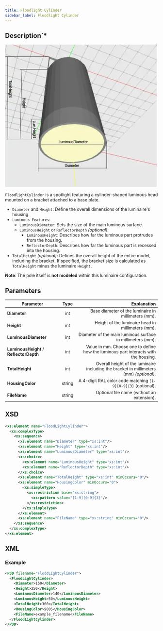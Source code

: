 ```yaml
---
title: Floodlight Cylinder
sidebar_label: Floodlight Cylinder
---
```


## Description`*

![Floodlight Cylinder](/img/docs/geometry/parametric/flood-light-cylinder.webp)

`FloodlightCylinder` is a spotlight featuring a cylinder-shaped luminous head mounted on a bracket attached to a base plate.

- `Diameter` and `Height`: Define the overall dimensions of the luminaire's housing.
- `Luminous Features`:
  - `LuminousDiameter`: Sets the size of the main luminous surface.
  - `LuminousHeight` or `ReflectorDepth` *(optional)*:
    - `LuminousHeight`: Describes how far the luminous part protrudes from the housing.
    - `ReflectorDepth`: Describes how far the luminous part is recessed into the housing.
- `TotalHeight` *(optional)*: Defines the overall height of the entire model, including the bracket. If specified, the bracket size is calculated as `TotalHeight` minus the luminaire `Height`.

**Note**: The pole itself is **not modeled** within this luminaire configuration.

## Parameters

| Parameter                              |  Type   | Explanation                                                                                     |
| -------------------------------------- | :-----: | ---------------------------------------------------------------------------------------------:|
| **Diameter**                           | int     | Base diameter of the luminaire in millimeters (mm).                                            |
| **Height**                             | int     | Height of the luminaire head in millimeters (mm).                                              |
| **LuminousDiameter**                   | int     | Diameter of the main luminous surface in millimeters (mm).                                      |
| **LuminousHeight** / **ReflectorDepth**| int     | Value in mm. Choose one to define how the luminous part interacts with the housing.             |
| **TotalHeight**                        | int     | Overall height of the luminaire including the bracket in millimeters (mm) *(optional)*.         |
| **HousingColor**                       | string  | A 4-digit RAL color code matching `[1-9][0-9]{3}` (optional).                                  |
| **FileName**                           | string  | Optional file name (without an extension).                                                    |

## XSD

```xml
<xs:element name="FloodLightCylinder">
  <xs:complexType>
    <xs:sequence>
      <xs:element name="Diameter" type="xs:int"/>
      <xs:element name="Height" type="xs:int"/>
      <xs:element name="LuminousDiameter" type="xs:int"/>
      <xs:choice>
        <xs:element name="LuminousHeight" type="xs:int"/>
        <xs:element name="ReflectorDepth" type="xs:int"/>
      </xs:choice>
      <xs:element name="TotalHeight" type="xs:int" minOccurs="0"/>
      <xs:element name="HousingColor" minOccurs="0">
        <xs:simpleType>
          <xs:restriction base="xs:string">
            <xs:pattern value="[1-9][0-9]{3}"/>
          </xs:restriction>
        </xs:simpleType>
      </xs:element>
      <xs:element name="FileName" type="xs:string" minOccurs="0"/>
    </xs:sequence>
  </xs:complexType>
</xs:element>
```

## XML

### Example

```xml
<P3D filename="FloodLightCylinder">
  <FloodLightCylinder>
    <Diameter>150</Diameter>
    <Height>250</Height>
    <LuminousDiameter>140</LuminousDiameter>
    <LuminousHeight>50</LuminousHeight>
    <TotalHeight>300</TotalHeight>
    <HousingColor>9005</HousingColor>
    <FileName>example_filename</FileName>
  </FloodLightCylinder>
</P3D>
```
